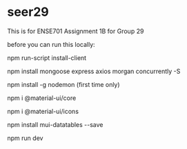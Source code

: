 # seer29
This is for ENSE701 Assignment 1B for Group 29

before you can run this locally:

npm run-script install-client

npm install mongoose express axios morgan concurrently -S

npm install -g nodemon (first time only)

npm i @material-ui/core

npm i @material-ui/icons

npm install mui-datatables --save


npm run dev

